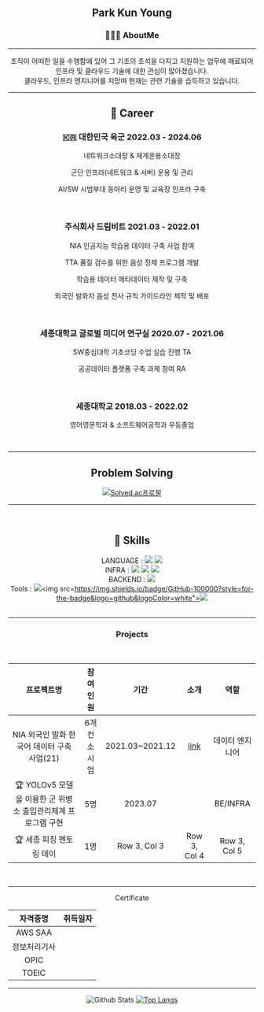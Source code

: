 <div align="center">

## Park Kun Young

### 🧑🏻‍💻 AboutMe

---

조직이 어떠한 일을 수행함에 있어 그 기초의 초석을 다지고 지원하는 업무에 매료되어 인프라 및 클라우드 기술에 대한 관심이 많아졌습니다.<br>
클라우드, 인프라 엔지니어를 지망며 현재는 관련 기술을 습득하고 있습니다.

---

## 🏃 Career

### 🇰🇷 대한민국 육군 2022.03 - 2024.06

네트워크소대장 & 체계운용소대장<br>

군단 인프라(네트워크 & 서버) 운용 및 관리<br>

AI/SW 시범부대 동아리 운영 및 교육장 인프라 구축<br>

<br>

### 주식회사 드림비트 2021.03 - 2022.01</p>

NIA 인공지능 학습용 데이터 구축 사업 참여<br>

TTA 품질 검수를 위한 음성 정제 프로그램 개발<br>

학습용 데이터 메타데이터 제작 및 구축<br>

외국인 발화자 음성 전사 규칙 가이드라인 제작 및 배포<br>

<br>

### 세종대학교 글로벌 미디어 연구실 2020.07 - 2021.06

SW중심대학 기초코딩 수업 실습 진행 TA<br>

공공데이터 플랫폼 구축 과제 참여 RA<br>

<br>

### 세종대학교 2018.03 - 2022.02

영어영문학과 & 소프트웨어공학과 우등졸업

<br>

---

## Problem Solving

[![Solved.ac프로필](http://mazassumnida.wtf/api/v2/generate_badge?boj=ceroopark)](https://solved.ac/ceroopark)

---

<br>

## 🎯 Skills

LANGUAGE : <img src="https://img.shields.io/badge/java-007396?style=for-the-badge&logo=OpenJDK&logoColor=white"> <img src="https://img.shields.io/badge/Python-3776AB?style=for-the-badge&logo=Python&logoColor=white">
 <br>
INFRA : <img src="https://img.shields.io/badge/docker-%230db7ed.svg?style=for-the-badge&logo=docker&logoColor=white"> <img src="https://img.shields.io/badge/Jenkins-D24939?style=for-the-badge&logo=Jenkins&logoColor=white"> <img src="https://img.shields.io/badge/Amazon_AWS-FF9900?style=for-the-badge&logo=amazonaws&logoColor=white"><br>
BACKEND : <img src="https://img.shields.io/badge/Spring_Security-6DB33F?style=for-the-badge&logo=Spring-Security&logoColor=white"> <br>
Tools : <img src="https://img.shields.io/badge/git-F05032?style=for-the-badge&logo=git&logoColor=white"><img src=https://img.shields.io/badge/GitHub-100000?style=for-the-badge&logo=github&logoColor=white"><img src="https://img.shields.io/badge/Notion-000000?style=for-the-badge&logo=notion&logoColor=white"><br>
<br>

---

### Projects

<br>

|                          프로젝트명                          |   참여인원   |      기간       |     소개     |      역할       |
| :----------------------------------------------------------: | :----------: | :-------------: | :----------: | :-------------: |
|         NIA 외국인 발화 한국어 데이터 구축 사업(21)          | 6개 컨소시엄 | 2021.03~2021.12 |   [link](https://www.aihub.or.kr/aihubdata/data/view.do?currMenu=115&topMenu=100&dataSetSn=505)       | 데이터 엔지니어 |
| 🏆 YOLOv5 모델을 이용한 군 위병소 출입관리체계 프로그램 구현 |     5명      |     2023.07     |              |    BE/INFRA     |
|                   🏆 세종 피칭 멘토링 데이                   | 1명 |  Row 3, Col 3   | Row 3, Col 4 |  Row 3, Col 5   |

<br>

---

Certificate

|   자격증명   | 취득일자 |
| :----------: | :------: |
|   AWS SAA    |  |
| 정보처리기사 |  |
|     OPIC     |  |
|    TOEIC     |          |

--- 


![Github Stats](https://github-readme-stats.vercel.app/api?username=aboutkunyoung&show_icons=true)
[![Top Langs](https://github-readme-stats.vercel.app/api/top-langs/?username=aboutkunyoung)](https://github.com/anuraghazra/github-readme-stats)


</div>
